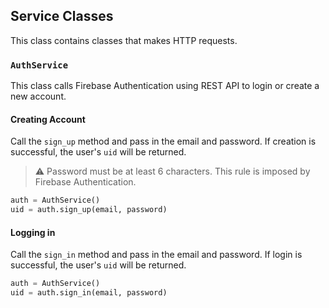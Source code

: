 ## Service Classes

This class contains classes that makes HTTP requests.

### `AuthService`

This class calls Firebase Authentication using REST API to login or create a new account.

#### Creating Account

Call the `sign_up` method and pass in the email and password. If creation is successful, the user's `uid` will be returned.

> ⚠️ Password must be at least 6 characters. This rule is imposed by Firebase Authentication.

```python
auth = AuthService()
uid = auth.sign_up(email, password)
```

#### Logging in

Call the `sign_in` method and pass in the email and password. If login is successful, the user's `uid` will be returned.

```python
auth = AuthService()
uid = auth.sign_in(email, password)
```
